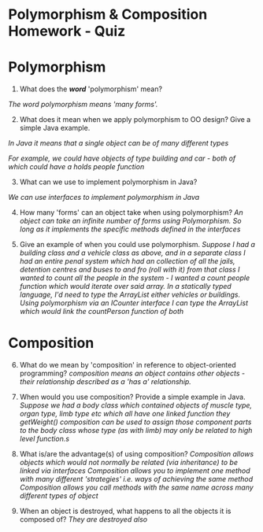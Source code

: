 # Polymorphism & Composition Homework - Quiz

# Polymorphism

1. What does the ___word___ 'polymorphism' mean?

*The word polymorphism means 'many forms'.*

2. What does it mean when we apply polymorphism to OO design? Give a simple Java example.

*In Java it means that a single object can be of many different types*

*For example, we could have objects of type building and car - both of which could have a holds people function*

3. What can we use to implement polymorphism in Java?

*We can use interfaces to implement polymorphism in Java*


4. How many 'forms' can an object take when using polymorphism?
*An object can take an infinite number of forms using Polymorphism. So long as it implements the specific methods defined in the interfaces*

5. Give an example of when you could use polymorphism.
*Suppose I had a building class and a vehicle class as above, and in a separate class I had an entire penal system which had an collection of all the jails, detention centres and buses to and fro (roll with it) from that class I wanted to count all the people in the system - I wanted a count people function which would iterate over said array. In a statically typed language, I'd need to type the ArrayList either vehicles or buildings. Using polymorphism  via an ICounter interface I can type the ArrayList  which would link the countPerson function of both*



# Composition

6. What do we mean by 'composition' in reference to object-oriented programming?
*composition means an object contains other objects - their relationship described as a 'has a' relationship.*

7. When would you use composition? Provide a simple example in Java.
*Suppose we had a body class which contained objects of muscle type, organ type, limb type etc which all have one linked function they getWeight() composition can be used to assign those component parts to the body class whose type (as with limb) may only be related to high level function.s*

8. What is/are the advantage(s) of using composition?
*Composition allows objects which would not normally be related (via inheritance) to be linked via interfaces*
*Composition allows you to implement one method with many different 'strategies' i.e. ways of achieving the same method*
*Composition allows you call methods with the same name across many different types of object*

9. When an object is destroyed, what happens to all the objects it is composed of?
*They are destroyed also*
